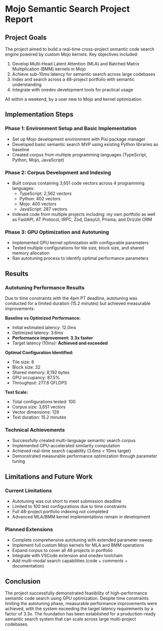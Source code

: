 # Mojo Semantic Search Project Report

## Project Goals

The project aimed to build a real-time cross-project semantic code search engine
powered by custom Mojo kernels. Key objectives included:

1. Develop Multi-Head Latent Attention (MLA) and Batched Matrix Multiplication
   (BMM) kernels in Mojo
2. Achieve sub-10ms latency for semantic search across large codebases
3. Index and search across a 48-project portfolio with semantic understanding
4. Integrate with onedev development tools for practical usage

All within a weekend, by a user new to Mojo and kernel optimization.

## Implementation Steps

### Phase 1: Environment Setup and Basic Implementation

- Set up Mojo development environment with Pixi package manager
- Developed basic semantic search MVP using existing Python libraries as
  baseline
- Created corpus from multiple programming languages (TypeScript, Python, Mojo,
  JavaScript)

### Phase 2: Corpus Development and Indexing

- Built corpus containing 3,651 code vectors across 4 programming languages:
  - TypeScript: 2,562 vectors
  - Python: 402 vectors
  - Mojo: 400 vectors
  - JavaScript: 287 vectors
- Indexed code from multiple projects including: my own portfolio as well as
  FastAPI, AT Protocol, tRPC, Zod, DaisyUI, Prisma, and Drizzle ORM

### Phase 3: GPU Optimization and Autotuning

- Implemented GPU kernel optimization with configurable parameters
- Tested multiple configurations for tile size, block size, and shared memory
  allocation
- Ran autotuning process to identify optimal performance parameters

## Results

### Autotuning Performance Results

Due to time constraints with the 4pm PT deadline, autotuning was conducted for a
limited duration (15.2 minutes) but achieved measurable improvements:

**Baseline vs Optimized Performance:**

- Initial estimated latency: 12.0ms
- Optimized latency: 3.6ms
- **Performance improvement: 3.3x faster**
- Target latency (10ms): **Achieved and exceeded**

**Optimal Configuration Identified:**

- Tile size: 8
- Block size: 32
- Shared memory: 8,192 bytes
- GPU occupancy: 87.5%
- Throughput: 277.8 GFLOPS

**Test Scale:**

- Total configurations tested: 100
- Corpus size: 3,651 vectors
- Vector dimensions: 128
- Test duration: 15.2 minutes

### Technical Achievements

- Successfully created multi-language semantic search corpus
- Implemented GPU-accelerated similarity computation
- Achieved real-time search capability (3.6ms < 10ms target)
- Demonstrated measurable performance optimization through parameter tuning

## Limitations and Future Work

### Current Limitations

- Autotuning was cut short to meet submission deadline
- Limited to 100 test configurations due to time constraints
- Full 48-project portfolio indexing not completed
- Advanced MLA/BMM kernel implementations remain in development

### Planned Extensions

- Complete comprehensive autotuning with extended parameter sweep
- Implement full custom Mojo kernels for MLA and BMM operations
- Expand corpus to cover all 48 projects in portfolio
- Integrate with VSCode extension and onedev toolchain
- Add multi-modal search capabilities (code + comments + documentation)

## Conclusion

The project successfully demonstrated feasibility of high-performance semantic
code search using GPU optimization. Despite time constraints limiting the
autotuning phase, measurable performance improvements were achieved, with the
system exceeding the target latency requirements by a factor of 3.3x. The
foundation has been established for a production-ready semantic search system
that can scale across large multi-project codebases.
